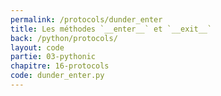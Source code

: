 ```yaml
---
permalink: /protocols/dunder_enter
title: Les méthodes `__enter__` et `__exit__`
back: /python/protocols/
layout: code
partie: 03-pythonic
chapitre: 16-protocols
code: dunder_enter.py
---
```

